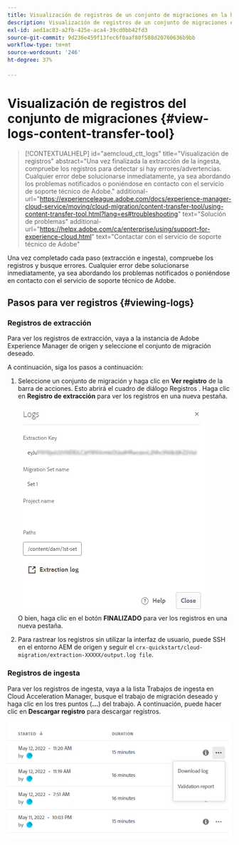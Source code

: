 ```yaml
---
title: Visualización de registros de un conjunto de migraciones en la herramienta de transferencia de contenido
description: Visualización de registros de un conjunto de migraciones en la herramienta de transferencia de contenido
exl-id: aed1ac83-a2fb-425e-aca4-39cd0bb42fd3
source-git-commit: 9d236e459f13fec6f0aaf80f588d20760636b9bb
workflow-type: tm+mt
source-wordcount: '246'
ht-degree: 37%

---
```


# Visualización de registros del conjunto de migraciones {#view-logs-content-transfer-tool}


>[!CONTEXTUALHELP]
>id="aemcloud_ctt_logs"
>title="Visualización de registros"
>abstract="Una vez finalizada la extracción de la ingesta, compruebe los registros para detectar si hay errores/advertencias. Cualquier error debe solucionarse inmediatamente, ya sea abordando los problemas notificados o poniéndose en contacto con el servicio de soporte técnico de Adobe."
>additional-url="https://experienceleague.adobe.com/docs/experience-manager-cloud-service/moving/cloud-migration/content-transfer-tool/using-content-transfer-tool.html?lang=es#troubleshooting" text="Solución de problemas"
>additional-url="https://helpx.adobe.com/ca/enterprise/using/support-for-experience-cloud.html" text="Contactar con el servicio de soporte técnico de Adobe"

Una vez completado cada paso (extracción e ingesta), compruebe los registros y busque errores.  Cualquier error debe solucionarse inmediatamente, ya sea abordando los problemas notificados o poniéndose en contacto con el servicio de soporte técnico de Adobe.

## Pasos para ver registros {#viewing-logs}

### Registros de extracción

Para ver los registros de extracción, vaya a la instancia de Adobe Experience Manager de origen y seleccione el conjunto de migración deseado.

A continuación, siga los pasos a continuación:

1. Seleccione un conjunto de migración y haga clic en **Ver registro** de la barra de acciones. Esto abrirá el cuadro de diálogo Registros . Haga clic en **Registro de extracción** para ver los registros en una nueva pestaña.

   ![imagen](/help/journey-migration/content-transfer-tool/assets-ctt/cttcam25.png) \
   O bien, haga clic en el botón **FINALIZADO** para ver los registros en una nueva pestaña.

1. Para rastrear los registros sin utilizar la interfaz de usuario, puede SSH en el entorno AEM de origen y seguir el `crx-quickstart/cloud-migration/extraction-XXXXX/output.log file`.

### Registros de ingesta

Para ver los registros de ingesta, vaya a la lista Trabajos de ingesta en Cloud Acceleration Manager, busque el trabajo de migración deseado y haga clic en los tres puntos (**...**) del trabajo. A continuación, puede hacer clic en **Descargar registro** para descargar registros.

![imagen](/help/journey-migration/content-transfer-tool/assets-ctt/cttcam28.png)
